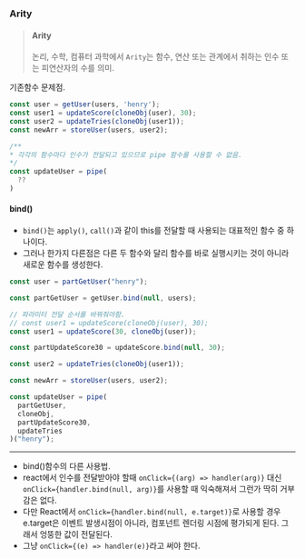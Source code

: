 ### Arity

> #### Arity<br />
>
> 논리, 수학, 컴퓨터 과학에서 `Arity`는 함수, 연산 또는 관계에서 취하는 인수 또는 피연산자의 수를 의미.

기존함수 문제점.

```js
const user = getUser(users, 'henry');
const user1 = updateScore(cloneObj(user), 30);
const user2 = updateTries(cloneObj(user1));
const newArr = storeUser(users, user2);

/**
* 각각의 함수마다 인수가 전달되고 있으므로 pipe 함수를 사용할 수 없음.
*/
const updateUser = pipe(
  ??
)
```

#### bind()

- `bind()`는 `apply()`, `call()`과 같이 this를 전달할 때 사용되는 대표적인 함수 중 하나이다.
- 그러나 한가지 다른점은 다른 두 함수와 달리 함수를 바로 실행시키는 것이 아니라 새로운 함수를 생성한다.

```js
const user = partGetUser("henry");

const partGetUser = getUser.bind(null, users);

// 파라미터 전달 순서를 바꿔줘야함.
// const user1 = updateScore(cloneObj(user), 30);
const user1 = updateScore(30, cloneObj(user));

const partUpdateScore30 = updateScore.bind(null, 30);

const user2 = updateTries(cloneObj(user1));

const newArr = storeUser(users, user2);

const updateUser = pipe(
  partGetUser,
  cloneObj,
  partUpdateScore30,
  updateTries
)("henry");
```

---

- bind()함수의 다른 사용법.
- react에서 인수를 전달받아야 할때 `onClick={(arg) => handler(arg)}` 대신 `onClick={handler.bind(null, arg)}`를 사용할 때 익숙해져서 그런가 딱히 거부감은 없다.
- 다만 React에서 `onClick={handler.bind(null, e.target)}`로 사용할 경우 e.target은 이벤트 발생시점이 아니라, 컴포넌트 렌더링 시점에 평가되게 된다. 그래서 엉뚱한 값이 전달된다.
- 그냥 `onClick={(e) => handler(e)}`라고 써야 한다.
